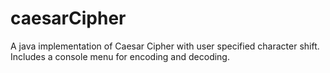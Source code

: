 # caesarCipher
A java implementation of Caesar Cipher with user specified character shift. Includes a console menu for encoding and decoding.
